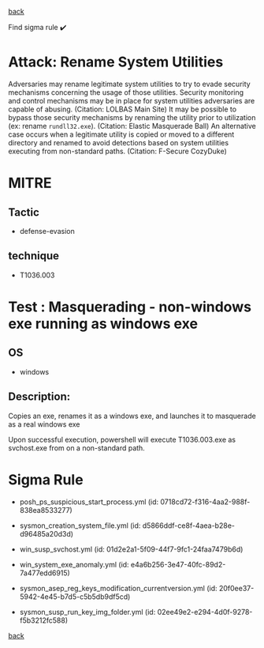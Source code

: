 
[back](../index.md)

Find sigma rule :heavy_check_mark: 

# Attack: Rename System Utilities 

Adversaries may rename legitimate system utilities to try to evade security mechanisms concerning the usage of those utilities. Security monitoring and control mechanisms may be in place for system utilities adversaries are capable of abusing. (Citation: LOLBAS Main Site) It may be possible to bypass those security mechanisms by renaming the utility prior to utilization (ex: rename <code>rundll32.exe</code>). (Citation: Elastic Masquerade Ball) An alternative case occurs when a legitimate utility is copied or moved to a different directory and renamed to avoid detections based on system utilities executing from non-standard paths. (Citation: F-Secure CozyDuke)

# MITRE
## Tactic
  - defense-evasion


## technique
  - T1036.003


# Test : Masquerading - non-windows exe running as windows exe
## OS
  - windows


## Description:
Copies an exe, renames it as a windows exe, and launches it to masquerade as a real windows exe

Upon successful execution, powershell will execute T1036.003.exe as svchost.exe from on a non-standard path.


# Sigma Rule
 - posh_ps_suspicious_start_process.yml (id: 0718cd72-f316-4aa2-988f-838ea8533277)

 - sysmon_creation_system_file.yml (id: d5866ddf-ce8f-4aea-b28e-d96485a20d3d)

 - win_susp_svchost.yml (id: 01d2e2a1-5f09-44f7-9fc1-24faa7479b6d)

 - win_system_exe_anomaly.yml (id: e4a6b256-3e47-40fc-89d2-7a477edd6915)

 - sysmon_asep_reg_keys_modification_currentversion.yml (id: 20f0ee37-5942-4e45-b7d5-c5b5db9df5cd)

 - sysmon_susp_run_key_img_folder.yml (id: 02ee49e2-e294-4d0f-9278-f5b3212fc588)



[back](../index.md)
